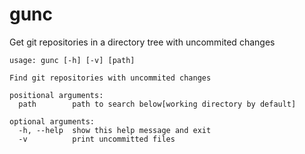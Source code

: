 # gunc
Get git repositories in a directory tree with uncommited changes

```
usage: gunc [-h] [-v] [path]

Find git repositories with uncommited changes

positional arguments:
  path        path to search below[working directory by default]

optional arguments:
  -h, --help  show this help message and exit
  -v          print uncommitted files
```
